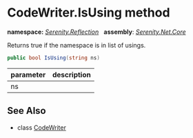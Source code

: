 # CodeWriter.IsUsing method
**namespace:** *[Serenity.Reflection](../../README.md#serenity.reflection-namespace)*   **assembly**: *[Serenity.Net.Core](../../README.md)*

Returns true if the namespace is in list of usings.

```csharp
public bool IsUsing(string ns)
```

| parameter | description |
| --- | --- |
| ns |  |

## See Also

* class [CodeWriter](../CodeWriter.md)